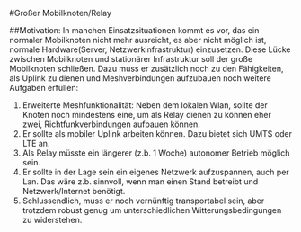 #Großer Mobilknoten/Relay

##Motivation:
In manchen Einsatzsituationen kommt es vor, das ein normaler Mobilknoten nicht mehr ausreicht, es aber nicht möglich ist, normale Hardware(Server, Netzwerkinfrastruktur) einzusetzen. 
Diese Lücke zwischen Mobilknoten und stationärer Infrastruktur soll der große Mobilknoten schließen.
Dazu muss er zusätzlich noch zu den Fähigkeiten, als Uplink zu dienen und Meshverbindungen aufzubauen noch weitere Aufgaben erfüllen:

1. Erweiterte Meshfunktionalität: Neben dem lokalen Wlan, sollte der Knoten noch mindestens eine, um als Relay dienen zu können eher zwei, Richtfunkverbindungen aufbauen können.
2. Er sollte als mobiler Uplink arbeiten können. Dazu bietet sich UMTS oder LTE an.
3. Als Relay müsste ein längerer (z.b. 1 Woche) autonomer Betrieb möglich sein.
4. Er sollte in der Lage sein ein eigenes Netzwerk aufzuspannen, auch per Lan. Das wäre z.b. sinnvoll, wenn man
einen Stand betreibt und Netzwerk/Internet benötigt.
5. Schlussendlich, muss er noch vernünftig transportabel sein, aber trotzdem robust genug um unterschiedlichen Witterungsbedingungen zu widerstehen.

